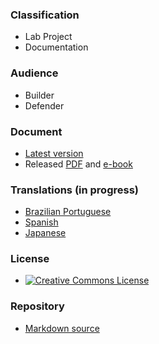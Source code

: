 ### Classification

* <i class="fas fa-flask fa-2x" style="color:#f7b73c"></i> Lab Project
* <i class="fas fa-file-alt fa-2x" style="color:#233e81;"></i> Documentation

### Audience

* <i class="fas fa-toolbox fa-2x" style="color:#233e81;"></i> Builder
* <i class="fas fa-shield-alt fa-2x" style="color:#233e81;"></i> Defender

### Document

* [Latest version][release]
* Released [PDF][pdf] and [e-book][epub]

### Translations (in progress)

* [Brazilian Portuguese](release-pt-br)
* [Spanish](release-es)
* [Japanese](release-ja)

### License

* [![Creative Commons License][license-image]](https://creativecommons.org/licenses/by-sa/4.0/ "CC BY-SA 4.0")

### Repository

* [Markdown source][repo]

[epub]: assets/exports/OWASP_Developer_Guide.epub
[pdf]: assets/exports/OWASP_Developer_Guide.pdf
[release]: https://devguide.owasp.org/
[repo]: https://github.com/OWASP/www-project-developer-guide
[license-image]: https://licensebuttons.net/l/by-sa/4.0/88x31.png
